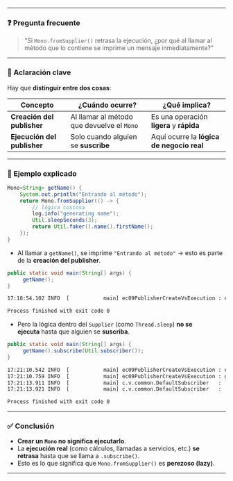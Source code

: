 
---
### ❓ Pregunta frecuente

> “Si `Mono.fromSupplier()` retrasa la ejecución, ¿por qué al llamar al método que lo contiene se imprime un mensaje inmediatamente?”

---

### 🧠 Aclaración clave

Hay que **distinguir entre dos cosas**:

|Concepto|¿Cuándo ocurre?|¿Qué implica?|
|---|---|---|
|**Creación del publisher**|Al llamar al método que devuelve el `Mono`|Es una operación **ligera** y **rápida**|
|**Ejecución del publisher**|Solo cuando alguien se **suscribe**|Aquí ocurre la **lógica de negocio real**|

---

### 🧪 Ejemplo explicado

```java
Mono<String> getName() {
    System.out.println("Entrando al método");
    return Mono.fromSupplier(() -> {
        // lógica costosa
        log.info("generating name");
        Util.sleepSeconds(3);  
		return Util.faker().name().firstName();
    });
}
```

- Al llamar a `getName()`, se imprime `"Entrando al método"` → esto es parte de la **creación del publisher**.

```java
public static void main(String[] args) {  
     getName();  
}
```

```bash
17:18:54.102 INFO  [           main] ec09PublisherCreateVsExecution : entered the method

Process finished with exit code 0
```

- Pero la lógica dentro del `Supplier` (como `Thread.sleep`) **no se ejecuta** hasta que alguien se **suscriba**.

```java 
public static void main(String[] args) {  
     getName().subscribe(Util.subscriber());    
}
```

```bash 
17:21:10.542 INFO  [           main] ec09PublisherCreateVsExecution : entered the method
17:21:10.759 INFO  [           main] ec09PublisherCreateVsExecution : generating name
17:21:13.911 INFO  [           main] c.v.common.DefaultSubscriber   :  received: Pamella
17:21:13.921 INFO  [           main] c.v.common.DefaultSubscriber   :  received complete!

Process finished with exit code 0
```
---

### ✅ Conclusión

- **Crear un `Mono` no significa ejecutarlo**.
- La **ejecución real** (como cálculos, llamadas a servicios, etc.) **se retrasa** hasta que se llama a `.subscribe()`.
- Esto es lo que significa que `Mono.fromSupplier()` es **perezoso (lazy)**.

---